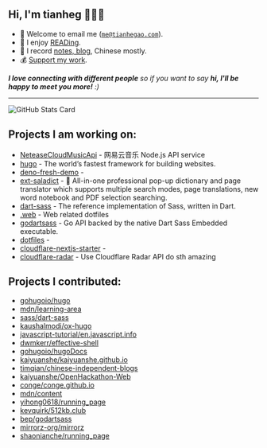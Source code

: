 <h2>Hi, I'm tianheg 👋👨‍💻</h2>

- 📧 Welcome to email me (<code>me@tianhegao.com</code>).
- 📖 I enjoy [READing](https://tianheg.xyz/tags/reading/).
- 📝 I record [notes, blog](https://tianheg.xyz), Chinese mostly.
- 💰 [Support my work](https://github.com/tianheg/sponsor).

<em><b>I love connecting with different people</b> so if you want to say <b>hi, I'll be happy to meet you more!</b> :)</em>

---

![GitHub Stats Card](https://readme-stats.tianheg.org/api?username=tianheg&show_icons=true)

## Projects I am working on:

- [NeteaseCloudMusicApi](https://github.com/tianheg/NeteaseCloudMusicApi) - 网易云音乐 Node.js API service
- [hugo](https://github.com/tianheg/hugo) - The world’s fastest framework for building websites.
- [deno-fresh-demo](https://github.com/tianheg/deno-fresh-demo) - 
- [ext-saladict](https://github.com/tianheg/ext-saladict) - 🥗 All-in-one professional pop-up dictionary and page translator which supports multiple search modes, page translations, new word notebook and PDF selection searching.
- [dart-sass](https://github.com/tianheg/dart-sass) - The reference implementation of Sass, written in Dart.
- [.web](https://github.com/tianheg/.web) - Web related dotfiles
- [godartsass](https://github.com/tianheg/godartsass) - Go API backed by the native Dart Sass Embedded executable.
- [dotfiles](https://github.com/tianheg/dotfiles) - 
- [cloudflare-nextjs-starter](https://github.com/tianheg/cloudflare-nextjs-starter) - 
- [cloudflare-radar](https://github.com/tianheg/cloudflare-radar) - Use Cloudflare Radar API do sth amazing

## Projects I contributed:

- [gohugoio/hugo](https://github.com/gohugoio/hugo)
- [mdn/learning-area](https://github.com/mdn/learning-area)
- [sass/dart-sass](https://github.com/sass/dart-sass)
- [kaushalmodi/ox-hugo](https://github.com/kaushalmodi/ox-hugo)
- [javascript-tutorial/en.javascript.info](https://github.com/javascript-tutorial/en.javascript.info)
- [dwmkerr/effective-shell](https://github.com/dwmkerr/effective-shell)
- [gohugoio/hugoDocs](https://github.com/gohugoio/hugoDocs)
- [kaiyuanshe/kaiyuanshe.github.io](https://github.com/kaiyuanshe/kaiyuanshe.github.io)
- [timqian/chinese-independent-blogs](https://github.com/timqian/chinese-independent-blogs)
- [kaiyuanshe/OpenHackathon-Web](https://github.com/kaiyuanshe/OpenHackathon-Web)
- [conge/conge.github.io](https://github.com/conge/conge.github.io)
- [mdn/content](https://github.com/mdn/content)
- [yihong0618/running_page](https://github.com/yihong0618/running_page)
- [kevquirk/512kb.club](https://github.com/kevquirk/512kb.club)
- [bep/godartsass](https://github.com/bep/godartsass)
- [mirrorz-org/mirrorz](https://github.com/mirrorz-org/mirrorz)
- [shaonianche/running_page](https://github.com/shaonianche/running_page)
